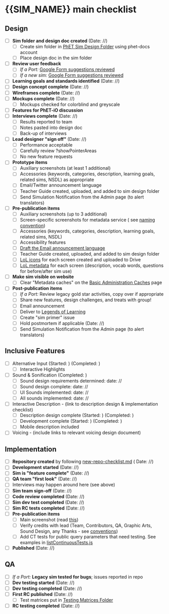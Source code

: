 # {{SIM_NAME}} main checklist

## Design

- [ ] **Sim folder and design doc created** (Date: //)
  - [ ] Create sim folder
    in [PhET Sim Design Folder](https://drive.google.com/drive/folders/0B6CMwxdP0NGYUUhvZnlCUDF0bGc) using phet-docs
    account
  - [ ] Place design doc in the sim folder
- [ ] **Review user feedback**
  - [ ] *If a
    Port:* [Google Form suggestions reviewed](https://docs.google.com/spreadsheets/d/1KkvutfIVwZLi5-jz_DVP3zC8jXkzF32-hzMI4ztB1uY/edit?resourcekey#gid=324007787&fvid=677625918)
  - [ ] *If a new
    sim:* [Google Form suggestions reviewed](https://docs.google.com/spreadsheets/d/1KkvutfIVwZLi5-jz_DVP3zC8jXkzF32-hzMI4ztB1uY/edit?resourcekey#gid=324007787&fvid=898967246)
- [ ] **Learning goals and standards identified** (Date: //)
- [ ] **Design concept complete**  (Date: //)
- [ ] **Wireframes complete** (Date: //)
- [ ] **Mockups complete** (Date: //)
  - [ ] Mockups checked for colorblind and greyscale
- [ ] **Features for PhET-iO discussion**
- [ ] **Interviews complete** (Date: //)
  - [ ] Results reported to team
  - [ ] Notes pasted into design doc
  - [ ] Back-up of interviews
- [ ] **Lead designer "sign off"** (Date: //)
  - [ ] Performance acceptable
  - [ ] Carefully review ?showPointerAreas
  - [ ] No new feature requests
- [ ] **Prototype items**
  - [ ] Auxiliary screenshots (at least 1 additional)
  - [ ] Accessories (keywords, categories, description, learning goals, related sims, NSDL) as appropriate
  - [ ] Email/Twitter announcement language
  - [ ] Teacher Guide created, uploaded, and added to sim design folder
  - [ ] Send Simulation Notification from the Admin page (to alert translators)
- [ ] **Pre-publication items**
  - [ ] Auxiliary screenshots (up to 3 additional)
  - [ ] Screen-specific screenshots for metadata service (
    see [naming convention](https://github.com/phetsims/website/issues/1322#issuecomment-1010320827))
  - [ ] Accessories (keywords, categories, description, learning goals, related sims, NSDL)
  - [ ] Accessibility features
  - [ ] [Draft the Email announcement language](https://github.com/phetsims/tasks/issues/new?assignees=&labels=tasks%3Aemail&projects=&template=sim-announcement-email.md&title=Sim+Announcement+Email)
  - [ ] Teacher Guide created, uploaded, and added to sim design folder
  - [ ] [LoL icons](https://docs.google.com/document/d/1GmLNE31gs8hQYGze3xwmN9k7B6gu7lQ7wJe2phqdH9Y/edit) for each
    screen created and uploaded to Drive
  - [ ] [LoL metadata](https://docs.google.com/spreadsheets/d/1umIAmhn89WN1nzcHKhYJcv-n3Oj6ps1wITc-CjWYytE/edit#gid=562591429)
    for each screen (description, vocab words, questions for before/after sim use)
- [ ] **Make sim visible on website**
  - [ ] Clear "Metadata caches" on
    the [Basic Administration Caches](https://phet.colorado.edu/?wicket:bookmarkablePage=:edu.colorado.phet.website.admin.AdminCachesPage)
    page
- [ ] **Post-publication items**
  - [ ] *If a Port:* Review legacy gold star activities, copy over if appropriate
  - [ ] Share new features, design challenges, and treats with group!
  - [ ] Email announcement
  - [ ] Deliver
    to [Legends of Learning](https://docs.google.com/spreadsheets/d/1umIAmhn89WN1nzcHKhYJcv-n3Oj6ps1wITc-CjWYytE/edit#gid=0)
  - [ ] Create "sim primer" issue
  - [ ] Hold postmortem if applicable (Date: //)
  - [ ] Send Simulation Notification from the Admin page (to alert translators)

## Inclusive Features

- [ ] Alternative Input (Started: ) (Completed: )
  - [ ] Interactive Highlights
- [ ] Sound & Sonification (Completed: )
  - [ ] Sound design requirements determined: date: //
  - [ ] Sound design complete: date: //
  - [ ] UI Sounds implemented: date: //
  - [ ] All sounds implemented: date: //
- [ ] Interactive Description - (link to description design & implementation checklist)
  - [ ] Description design complete (Started: ) (Completed: )
  - [ ] Development complete (Started: ) (Completed: )
  - [ ] Mobile description included
- [ ] Voicing - (include links to relevant voicing design document)

## Implementation

- [ ] **Repository created** by
  following [new-repo-checklist.md](https://github.com/phetsims/phet-info/blob/main/checklists/new-repo-checklist.md) (
  Date: //)
- [ ] **Development started** (Date: //)
- [ ] **Sim is "feature complete"** (Date: //)
- [ ] **QA team "first look"** (Date: //)
- [ ] Interviews may happen around here (see above)
- [ ] **Sim team sign-off** (Date: //)
- [ ] **Code review completed** (Date: //)
- [ ] **Sim dev test completed** (Date: //)
- [ ] **Sim RC tests completed** (Date: //)
- [ ] **Pre-publication items**
  - [ ] Main screenshot (read [this](https://github.com/phetsims/QA/blob/main/documentation/qa-book.md#screenshots))
  - [ ] Verify credits with lead (Team, Contributors, QA, Graphic Arts, Sound Design, any Thanks -
    see [conventions](https://github.com/phetsims/joist/blob/main/js/CreditsNode.js))
  - [ ] Add CT tests for public query parameters that need testing. See examples
    in [listContinuousTests.js](https://github.com/phetsims/perennial/blob/main/js/listContinuousTests.js)
- [ ] **Published** (Date: //)

## QA

- [ ] *If a Port:* **Legacy sim tested for bugs**; issues reported in repo
- [ ] **Dev testing started** (Date: //)
- [ ] **Dev testing completed** (Date: //)
- [ ] **First RC published** (Date: //)
  - [ ] Test matrices put
    in [Testing Matrices Folder](https://drive.google.com/drive/folders/0B6CMwxdP0NGYbW9fTGNCODdYVjQ)
- [ ] **RC testing completed** (Date: //)
